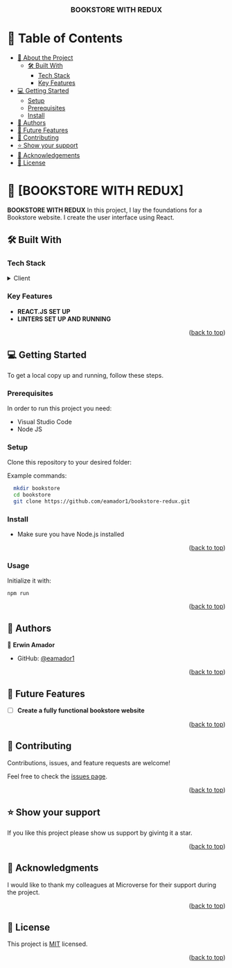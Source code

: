 <a name="readme-top"></a>

<div align="center">
  <h3><b>BOOKSTORE WITH REDUX</b></h3>

</div>

<!-- TABLE OF CONTENTS -->

# 📗 Table of Contents

- [📖 About the Project](#about-project)
  - [🛠 Built With](#built-with)
    - [Tech Stack](#tech-stack)
    - [Key Features](#key-features)
- [💻 Getting Started](#getting-started)
  - [Setup](#setup)
  - [Prerequisites](#prerequisites)
  - [Install](#install)
- [👥 Authors](#authors)
- [🔭 Future Features](#future-features)
- [🤝 Contributing](#contributing)
- [⭐️ Show your support](#support)
- [🙏 Acknowledgements](#acknowledgements)
- [📝 License](#license)

<!-- PROJECT DESCRIPTION -->

# 📖 [BOOKSTORE WITH REDUX] <a name="about-project"></a>

**BOOKSTORE WITH REDUX** In this project, I lay the foundations for a Bookstore website. I create the user interface using React.

## 🛠 Built With <a name="built-with"></a>

### Tech Stack <a name="tech-stack"></a>

<details>
  <summary>Client</summary>
  <ul>
    <li>REACT.JS</li>
    <li>LINTERS</li>
  </ul>
</details>

<!-- Features -->

### Key Features <a name="key-features"></a>

- **REACT.JS SET UP**
- **LINTERS SET UP AND RUNNING**

<p align="right">(<a href="#readme-top">back to top</a>)</p>


## 💻 Getting Started <a name="getting-started"></a>

To get a local copy up and running, follow these steps.

### Prerequisites <a name="prerequisites">

In order to run this project you need:

- Visual Studio Code
- Node JS

### Setup <a name="setup">

Clone this repository to your desired folder:

Example commands:

```sh
  mkdir bookstore
  cd bookstore
  git clone https://github.com/eamador1/bookstore-redux.git
```

### Install <a name="install">

- Make sure you have Node.js installed

<p align="right">(<a href="#readme-top">back to top</a>)</p>

### Usage <a name="install">

Initialize it with:

```
npm run
```

<p align="right">(<a href="#readme-top">back to top</a>)</p>


## 👥 Authors <a name="authors"></a>

👤 **Erwin Amador**

- GitHub: [@eamador1](https://github.com/eamador1)

<p align="right">(<a href="#readme-top">back to top</a>)</p>


## 🔭 Future Features <a name="future-features"></a>

- [ ] **Create a fully functional bookstore website**

<p align="right">(<a href="#readme-top">back to top</a>)</p>


## 🤝 Contributing <a name="contributing"></a>

Contributions, issues, and feature requests are welcome!

Feel free to check the [issues page](../../issues/).

<p align="right">(<a href="#readme-top">back to top</a>)</p>


## ⭐️ Show your support <a name="support"></a>

If you like this project please show us support by givintg it a star.

<p align="right">(<a href="#readme-top">back to top</a>)</p>


## 🙏 Acknowledgments <a name="acknowledgements"></a>

I would like to thank my colleagues at Microverse for their support during the project.

<p align="right">(<a href="#readme-top">back to top</a>)</p>


## 📝 License <a name="license"></a>

This project is [MIT](./LICENSE) licensed.

<p align="right">(<a href="#readme-top">back to top</a>)</p>
